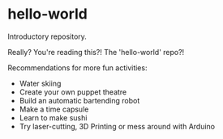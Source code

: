 # hello-world
Introductory repository. 

Really? You're reading this?! The 'hello-world' repo?!

Recommendations for more fun activities:
- Water skiing
- Create your own puppet theatre
- Build an automatic bartending robot
- Make a time capsule
- Learn to make sushi
- Try laser-cutting, 3D Printing or mess around with Arduino
